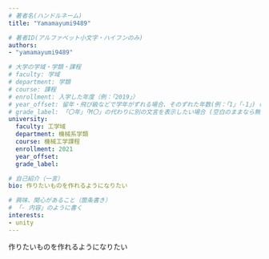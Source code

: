 ```yaml
---
# 著者名(ハンドルネーム)
title: "Yamamayumi9489"

# 著者ID(アルファベット小文字・ハイフンのみ)
authors:
- "yamamayumi9489"

# 大学の学域・学類・課程
# faculty: 学域
# department: 学類
# course: 課程
# enrollment: 入学した年度（例：「2019」）
# year_offset: 留年・飛び級などで学年がずれる場合、そのずれた年数(例：「1」「-1」) (空白のままなら無視される)
# grade_label: 「〇年」「M〇」の代わりに別の文言を表示したい場合 (空白のままなら無視される)
university:
  faculty: 工学域
  department: 機械系学類
  course: 機械工学課程
  enrollment: 2021
  year_offset: 
  grade_label:

# 自己紹介（一言）
bio: 作りたいものを作れるようになりたい

# 興味、関心があること（箇条書き）
# 「- 内容」のように書く
interests:
- unity
---
```

作りたいものを作れるようになりたい